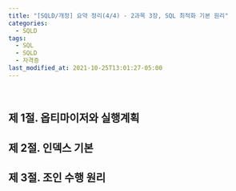 ```yaml
---
title: "[SQLD/개정] 요약 정리(4/4) - 2과목 3장, SQL 최적화 기본 원리"
categories:
  - SQLD
tags:
  - SQL
  - SQLD
  - 자격증
last_modified_at: 2021-10-25T13:01:27-05:00
---
```


&nbsp;
## 제 1절. 옵티마이저와 실행계획

## 제 2절. 인덱스 기본

## 제 3절. 조인 수행 원리